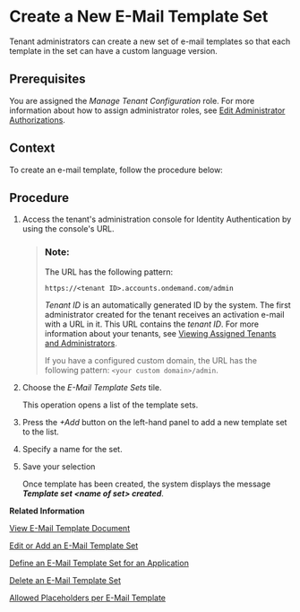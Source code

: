 <!-- loioa6fca8bad3ea4df6936d535d312dc6c3 -->

# Create a New E-Mail Template Set

 Tenant administrators can create a new set of e-mail templates so that each template in the set can have a custom language version. 



<a name="loioa6fca8bad3ea4df6936d535d312dc6c3__prereq_fqw_rpg_fbb"/>

## Prerequisites

You are assigned the *Manage Tenant Configuration* role. For more information about how to assign administrator roles, see [Edit Administrator Authorizations](edit-administrator-authorizations-86ee374.md).



<a name="loioa6fca8bad3ea4df6936d535d312dc6c3__context_pq3_rpg_fbb"/>

## Context

To create an e-mail template, follow the procedure below:



## Procedure

1.  Access the tenant's administration console for Identity Authentication by using the console's URL.

    > ### Note:  
    > The URL has the following pattern:
    > 
    > `https://<tenant ID>.accounts.ondemand.com/admin`
    > 
    > *Tenant ID* is an automatically generated ID by the system. The first administrator created for the tenant receives an activation e-mail with a URL in it. This URL contains the *tenant ID*. For more information about your tenants, see [Viewing Assigned Tenants and Administrators](../viewing-assigned-tenants-and-administrators-f56e6f2.md).
    > 
    > If you have a configured custom domain, the URL has the following pattern: `<your custom domain>/admin`.

2.  Choose the *E-Mail Template Sets* tile.

    This operation opens a list of the template sets.

3.  Press the *\+Add* button on the left-hand panel to add a new template set to the list.

4.  Specify a name for the set.

5.  Save your selection

    Once template has been created, the system displays the message ***Template set <name of set\> created***.


**Related Information**  


[View E-Mail Template Document](view-e-mail-template-document-148568a.md "Tenant administrators can view language e-mail templates in the template set uploaded in the administration console for Identity Authentication.")

[Edit or Add an E-Mail Template Set](edit-or-add-an-e-mail-template-set-3c4f397.md "Tenant administrators can configure language versions of each template in the template set. They can also set a custom template for each language, and change the name of each template set.")

[Define an E-Mail Template Set for an Application](define-an-e-mail-template-set-for-an-application-fc6b54a.md "Tenant administrators can define the e-mail template set that the application uses.")

[Delete an E-Mail Template Set](delete-an-e-mail-template-set-6fce69d.md "Tenant administrators can delete an e-mail template set or a language version for a specific application process.")

[Allowed Placeholders per E-Mail Template](allowed-placeholders-per-e-mail-template-c0d4a76.md "This document describes which placeholders can be used in each e-mail template.")

